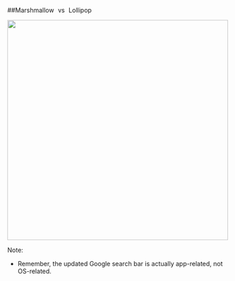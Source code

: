 ##Marshmallow <span class="small" style="padding: 0 5px">vs</span> Lollipop

<img class="fragment" src="img/mm-vs-lollipop.png" height="500"/>

Note:
+ Remember, the updated Google search bar is actually app-related, not OS-related.